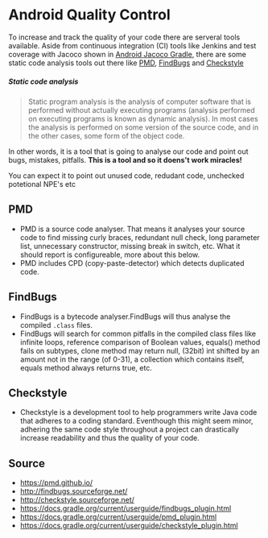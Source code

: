 # Android Quality Control

To increase and track the quality of your code there are serveral tools available. Aside from continuous integration (CI) tools like Jenkins and test coverage with Jacoco shown in <a href="https://github.com/nomisRev/AndroidGradleJacoco">Android Jacoco Gradle</a>, there are some static code analysis tools out there like <a href="https://pmd.github.io/">PMD</a>, <a href="http://findbugs.sourceforge.net/">FindBugs</a> and <a href="http://checkstyle.sourceforge.net/">Checkstyle</a>

##### Static code analysis
> Static program analysis is the analysis of computer software that is performed without actually executing programs (analysis performed on executing programs is known as dynamic analysis). In most cases the analysis is performed on some version of the source code, and in the other cases, some form of the object code.

In other words, it is a tool that is going to analyse our code and point out bugs, mistakes, pitfalls. **This is a tool and so it doens't work miracles!**

You can expect it to point out unused code, redudant code, unchecked potetional NPE's etc

## PMD
* PMD is a source code analyser. That means it analyses your source code to find missing curly braces, redundant null check, long parameter list, unnecessary constructor, missing break in switch, etc. What it should report is configureable, more about this below.
* PMD includes CPD (copy-paste-detector) which detects duplicated code.





## FindBugs
* FindBugs is a bytecode analyser.FindBugs will thus analyse the compiled `.class` files.
* FindBugs will search for common pitfalls in the compiled class files like infinite loops,  reference comparison of Boolean values, equals() method fails on subtypes, clone method may return null, (32bit) int shifted by an amount not in the range (of 0-31), a collection which contains itself, equals method always returns true, etc.



## Checkstyle
* Checkstyle is a development tool to help programmers write Java code that adheres to a coding standard. Eventhough this might seem minor, adhering the same code style throughout a project can drastically increase readability and thus the quality of your code.


## Source
* https://pmd.github.io/
* http://findbugs.sourceforge.net/
* http://checkstyle.sourceforge.net/
* https://docs.gradle.org/current/userguide/findbugs_plugin.html
* https://docs.gradle.org/current/userguide/pmd_plugin.html
* https://docs.gradle.org/current/userguide/checkstyle_plugin.html

